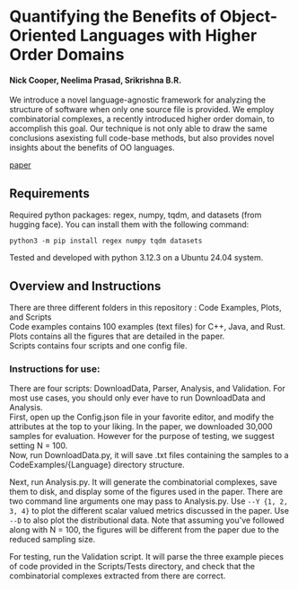 # Quantifying the Benefits of Object-Oriented Languages with Higher Order Domains 

#### Nick Cooper, Neelima Prasad, Srikrishna B.R.

We introduce a novel language-agnostic framework for analyzing the structure of software when only one source file is provided. We employ combinatorial complexes, a recently
introduced higher order domain, to accomplish this goal. Our technique is not only able to draw the same conclusions asexisting full code-base methods, but also provides novel insights about the benefits of OO languages.

[paper](https://github.com/Thegolfingocto/OOADProject/blob/main/OOAD_Final_Paper.pdf)

## Requirements

Required python packages: regex, numpy, tqdm, and datasets (from hugging face). You can install them with the following command:
```
python3 -m pip install regex numpy tqdm datasets
```
Tested and developed with python 3.12.3 on a Ubuntu 24.04 system.

## Overview and Instructions

There are three different folders in this repository : Code Examples, Plots, and Scripts <br>
Code examples contains 100 examples (text files) for C++, Java, and Rust. <br>
Plots contains all the figures that are detailed in the paper. <br>
Scripts contains four scripts and one config file.

### Instructions for use: 
There are four scripts: DownloadData, Parser, Analysis, and Validation. For most use cases, you should only ever have to run DownloadData and Analysis. <br>
First, open up the Config.json file in your favorite editor, and modify the attributes at the top to your liking. 
In the paper, we downloaded 30,000 samples for evaluation. However for the purpose of testing, we suggest setting N = 100. <br>
Now, run DownloadData.py, it will save .txt files containing the samples to a CodeExamples/{Language} directory structure. <br>

Next, run Analysis.py. It will generate the combinatorial complexes, save them to disk, and display some of the figures used in the paper. 
There are two command line arguments one may pass to Analysis.py. Use ```--Y {1, 2, 3, 4}``` to plot the different scalar valued metrics discussed in the paper.
Use ```--D``` to also plot the distributional data. Note that assuming you've followed along with N = 100, the figures will be different from the paper due to the reduced sampling size. <br>

For testing, run the Validation script. It will parse the three example pieces of code provided in the Scripts/Tests directory, and check that the combinatorial complexes extracted from there are correct. 
